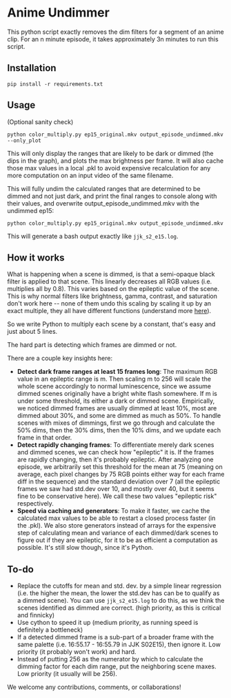 # Anime Undimmer

This python script exactly removes the dim filters for a segment of an anime clip. For an n minute episode, it takes approximately 3n minutes to run this script.

## Installation
```
pip install -r requirements.txt
```

## Usage

(Optional sanity check)
```
python color_multiply.py ep15_original.mkv output_episode_undimmed.mkv --only_plot
```

This will only display the ranges that are likely to be dark or dimmed (the dips in the graph), and plots the max brightness per frame. It will also cache those max values in a local .pkl to avoid expensive recalculation for any more computation on an input video of the same filename.

This will fully undim the calculated ranges that are determined to be dimmed and not just dark, and print the final ranges to console along with their values, and overwrite output_episode_undimmed.mkv with the undimmed ep15:

```
python color_multiply.py ep15_original.mkv output_episode_undimmed.mkv
```

This will generate a bash output exactly like `jjk_s2_e15.log`.

## How it works

What is happening when a scene is dimmed, is that a semi-opaque black filter is applied to that scene. This linearly decreases all RGB values (i.e. multiplies all by 0.8). This varies based on the epileptic value of the scene. This is why normal filters like brightness, gamma, contrast, and saturation don't work here -- none of them undo this scaling by scaling it up by an exact multiple, they all have different functions (understand more [here](https://chat.openai.com/share/e0198c0f-e20a-4eb1-a51f-cfbf085d6533)).

So we write Python to multiply each scene by a constant, that's easy and just about 5 lines.

The hard part is detecting which frames are dimmed or not.

There are a couple key insights here:
- **Detect dark frame ranges at least 15 frames long**: The maximum RGB value in an epileptic range is m. Then scaling m to 256 will scale the whole scene accordingly to normal luminescence, since we assume dimmed scenes originally have a bright white flash somewhere. If m is under some threshold, its either a dark or dimmed scene. Empirically, we noticed dimmed frames are usually dimmed at least 10%, most are dimmed about 30%, and some are dimmed as much as 50%. To handle scenes with mixes of dimmings, first we go through and calculate the 50% dims, then the 30% dims, then the 10% dims, and we update each frame in that order.
- **Detect rapidly changing frames**: To differentiate merely dark scenes and dimmed scenes, we can check how "epileptic" it is. If the frames are rapidly changing, then it's probably epileptic. After analyzing one episode, we arbitrarily set this threshold for the mean at 75 (meaning on average, each pixel changes by 75 RGB points either way for each frame diff in the sequence) and the standard deviation over 7 (all the epileptic frames we saw had std.dev over 10, and mostly over 40, but it seems fine to be conservative here). We call these two values "epileptic risk" respectively.
- **Speed via caching and generators**: To make it faster, we cache the calculated max values to be able to restart a closed process faster (in the .pkl). We also store generators instead of arrays for the expensive step of calculating mean and variance of each dimmed/dark scenes to figure out if they are epileptic, for it to be as efficient a computation as possible. It's still slow though, since it's Python.

## To-do
- Replace the cutoffs for mean and std. dev. by a simple linear regression (i.e. the higher the mean, the lower the std.dev has can be to qualify as a dimmed scene). You can use `jjk_s2_e15.log` to do this, as we think the scenes identified as dimmed are correct. (high priority, as this is critical and finnicky)
- Use cython to speed it up (medium priority, as running speed is definitely a bottleneck)
- If a detected dimmed frame is a sub-part of a broader frame with the same palette (i.e. 16:55.17 - 16:55.79 in JJK S02E15), then ignore it. Low priority (it probably won't work) and hard.
- Instead of putting 256 as the numerator by which to calculate the dimming factor for each dim range, put the neighboring scene maxes. Low priority (it usually will be 256).

We welcome any contributions, comments, or collaborations!
